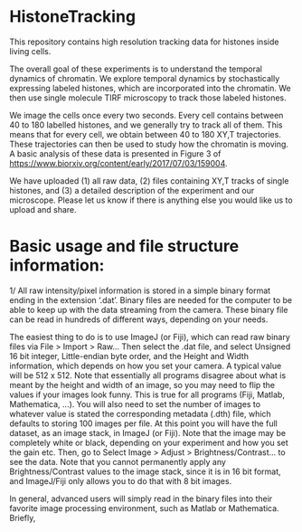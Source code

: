 # HistoneTracking

This repository contains high resolution tracking data for histones inside living cells. 

The overall goal of these experiments is to understand the temporal dynamics of chromatin. 
We explore temporal dynamics by stochastically expressing labeled histones, which are 
incorporated into the chromatin. We then use single molecule TIRF microscopy to 
track those labeled histones. 

We image the cells once every two seconds. Every cell contains between 40 to 180 labelled histones, and we generally try to track all of them. 
This means that for every cell, we obtain between 40 to 180 XY,T trajectories. These trajectories can then be used to study how the 
chromatin is moving. A basic analysis of these data is presented in Figure 3 of 
https://www.biorxiv.org/content/early/2017/07/03/159004.   
 
We have uploaded (1) all raw data, (2) files containing XY,T tracks of single histones, 
and (3) a detailed description of the experiment and our microscope. 
Please let us know if there is anything else you would like us to upload and share.

# Basic usage and file structure information:

1/ All raw intensity/pixel information is stored in a simple binary format ending in the extension ‘.dat’. 
Binary files are needed for the computer to be able to keep up with the data streaming from the camera. 
These binary file can be read in hundreds of different ways, depending on your needs.

The easiest thing to do is to use ImageJ (or Fiji), which can read raw binary files via File > Import > Raw... 
Then select the .dat file, and select Unsigned 16 bit integer, Little-endian byte order, and the Height and Width information, 
which depends on how you set your camera. A typical value will be 512 x 512. 
Note that essentially all programs disagree about what is meant by the height and width 
of an image, so you may need to flip the values if your images look funny. 
This is true for all programs (Fiji, Matlab, Mathematica, ...). 
You will also need to set the number of images to whatever value is stated the corresponding metadata (.dth) file, 
which defaults to storing 100 images per file. At this point you will have the full dataset, as an image stack, 
in ImageJ (or Fiji). Note that the image may be completely white or black, depending on your experiment 
and how you set the gain etc. Then, go to Select Image > Adjust > Brightness/Contrast... to see the data. 
Note that you cannot permanently apply any Brightness/Contrast values to the image stack, 
since it is in 16 bit format, and ImageJ/Fiji only allows you to do that with 8 bit images.

In general, advanced users will simply read in the binary files into their favorite image processing 
environment, such as Matlab or Mathematica. Briefly, 



  
